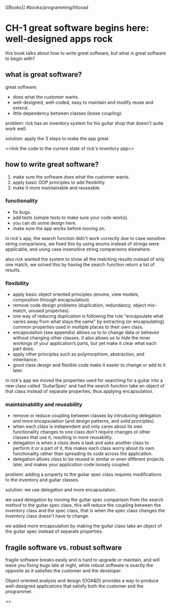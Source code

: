 [[Books]]
#books/programming/hfooad

# CH-1 great software begins here: well-designed apps rock

this book talks about how to write great software, but what is great software to begin with?

## what is great software?

great software:

- does what the customer wants.
- well-designed, well-coded, easy to maintain and modify reuse and extend.
- little dependency between classes (loose coupling).

problem: rick has an inventory system for his guitar shop that doesn't quite work well.

solution: apply the 3 steps to make the app great.

<<link the code to the current state of rick's inventory app>>

## how to write great software?

1. make sure the software does what the customer wants.
2. apply basic OOP principles to add flexibility.
3. make it more maintainable and reuseable.

### functionality

- fix bugs.
- add tests (simple tests to make sure your code works).
- you can do some design here.
- make sure the app works before moving on.

in rick's app, the search function didn't work correctly due to case sensitive string comparisons, we fixed this by using enums instead of strings were applicable, and using case insensitive string comparisons elsewhere.

also rick wanted the system to show all the matching results instead of only one match, we solved this by having the search function return a list of results.

### flexibility

- apply basic object oriented principles (enums, view models, composition through encapsulation).
- remove code design problems (duplication, redundancy, object mis-match, unused properties).
- one way of reducing duplication is following the rule "encapsulate what varies away from what stays the same" by extracting (or encapsulating) common properties used in multiple places to their own class.
- encapsulation (see appendix) allows us to to change data or behavior without changing other classes. It also allows us to hide the inner workings of your application’s parts, but yet make it clear what each part does.
- apply other principles such as polymorphism, abstraction, and inheritance.
- good class design and flexible code make it easier to change or add to it later.

in rick's app we moved the properties used for searching for a guitar into a new class called 'GuitarSpec' and had the search function take an object of that class instead of separate properties, thus applying encapsulation.

### maintainability and reusability

- remove or reduce coupling between classes by introducing delegation and more encapsulation (and design patterns, and solid principles).
- when each class is independent and only cares about its own functionality changes to one class don't require changes ot other classes that use it, resulting in more reusability.
- delegation is when a class does a task and asks another class to perform it or a part of it, this makes each class worry about its own functionality rather than spreading its code across the application.
- delegation allows class to be reused in similar or even different projects later, and makes your application code loosely coupled.

problem: adding a property to the guitar spec class requires modifications to the inventory and guitar classes.

solution: we use delegation and more encapsulation. 

we used delegation by moving the guitar spec comparison from the search method to the guitar spec class, this will reduce the coupling between the inventory class and the spec class, that is when the spec class changes the inventory class doesn't have to change.

we added more encapsulation by making the guitar class take an object of the guitar spec instead of separate properties.

## fragile software vs. robust software

fragile software breaks easily and is hard to upgrade or maintain, and will leave you fixing bugs late at night, while robust software is exactly the opposite as it satisfies the customer and the developer.

Object oriented analysis and design (OOA&D) provides a way to produce well-designed applications that satisfy both the customer and the programmer.

<<link to the final version of the code>>
